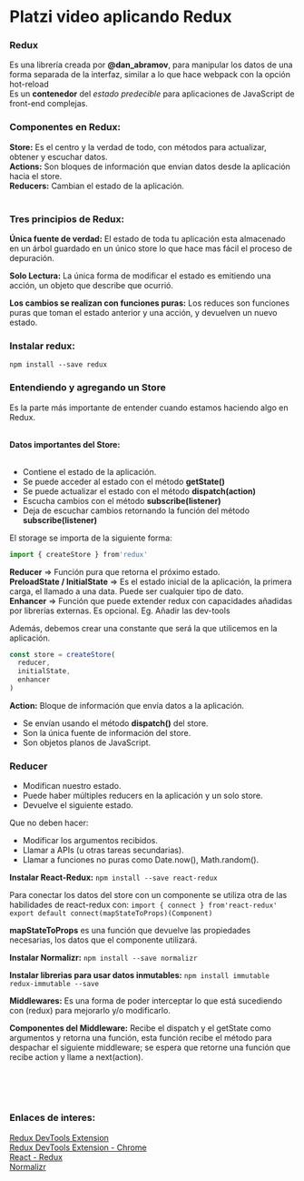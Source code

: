 # Platzi video aplicando Redux

### Redux

Es una librería creada por **@dan_abramov**, para manipular los datos de una forma separada de la interfaz, similar a lo que hace webpack con la opción hot-reload <br>
Es un **contenedor** del *estado predecible* para aplicaciones de JavaScript de front-end complejas. <br>


### Componentes en Redux:

**Store:** Es el centro y la verdad de todo, con métodos para actualizar, obtener y escuchar datos. <br>
**Actions:** Son bloques de información que envian datos desde la aplicación hacia el store. <br>
**Reducers:** Cambian el estado de la aplicación. <br> <br>


### Tres principios de Redux:

**Única fuente de verdad:** El estado de toda tu aplicación esta almacenado en un árbol guardado en un único store lo que hace mas fácil el proceso de depuración. <br>

**Solo Lectura:** La única forma de modificar el estado es emitiendo una acción, un objeto que describe que ocurrió. <br>

**Los cambios se realizan con funciones puras:** Los reduces son funciones puras que toman el estado anterior y una acción, y devuelven un nuevo estado. <br>


### Instalar redux:

`npm install --save redux`



### Entendiendo y agregando un Store
Es la parte más importante de entender cuando estamos haciendo algo en Redux. <br><br>


**Datos importantes del Store:** <br><br>

- Contiene el estado de la aplicación.
- Se puede acceder al estado con el método **getState()**
- Se puede actualizar el estado con el método **dispatch(action)**
- Escucha cambios con el método **subscribe(listener)**
- Deja de escuchar cambios retornando la función del método **subscribe(listener)**


El storage se importa de la siguiente forma: <br>
```javascript
import { createStore } from'redux'
```

**Reducer** => Función pura que retorna el próximo estado.<br>
**PreloadState / InitialState** => Es el estado inicial de la aplicación, la primera carga, el llamado a una data. Puede ser cualquier tipo de dato.<br>
**Enhancer** => Función que puede extender redux con capacidades añadidas por librerías externas. Es opcional. Eg. Añadir las dev-tools<br>

Además, debemos crear una constante que será la que utilicemos en la aplicación.
```javascript
const store = createStore(
  reducer,
  initialState,
  enhancer
)
```

**Action:** Bloque de información que envía datos a la aplicación.

- Se envían usando el método **dispatch()** del store.
- Son la única fuente de información del store.
- Son objetos planos de JavaScript.


### Reducer

- Modifican nuestro estado.
- Puede haber múltiples reducers en la aplicación y un solo store.
- Devuelve el siguiente estado.


Que no deben hacer: <br>

- Modificar los argumentos recibidos.
- Llamar a APIs (u otras tareas secundarias).
- Llamar a funciones no puras como Date.now(), Math.random().


**Instalar React-Redux:** `npm install --save react-redux`


Para conectar los datos del store con un componente se utiliza otra de las habilidades de react-redux con:
`import { connect } from'react-redux'` <br>
`export default connect(mapStateToProps)(Component)` <br>

**mapStateToProps** es una función que devuelve las propiedades necesarias, los datos que el componente utilizará. <br>

**Instalar Normalizr:** `npm install --save normalizr` <br>

**Instalar librerias para usar datos inmutables:** `npm install immutable redux-immutable --save` <br>


**Middlewares:** Es una forma de poder interceptar lo que está sucediendo con (redux) para mejorarlo y/o modificarlo. <br>

**Componentes del Middleware:** Recibe el dispatch y el getState como argumentos y retorna una función, esta función recibe el método para despachar el siguiente middleware; se espera que retorne una función que recibe action y llame a next(action). <br>


<br><br><br>
### Enlaces de interes:

[Redux DevTools Extension](https://github.com/zalmoxisus/redux-devtools-extension) <br>
[Redux DevTools Extension - Chrome](https://chrome.google.com/webstore/detail/redux-devtools/lmhkpmbekcpmknklioeibfkpmmfibljd) <br>
[React - Redux](https://github.com/reduxjs/react-redux) <br>
[Normalizr](https://github.com/paularmstrong/normalizr) <br>

